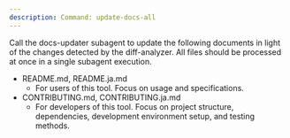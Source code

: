 ```yaml
---
description: Command: update-docs-all
---
```


Call the docs-updater subagent to update the following documents in light of the changes detected by the diff-analyzer. All files should be processed at once in a single subagent execution.

- README.md, README.ja.md
  - For users of this tool. Focus on usage and specifications.
- CONTRIBUTING.md, CONTRIBUTING.ja.md
  - For developers of this tool. Focus on project structure, dependencies, development environment setup, and testing methods.
